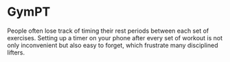 # GymPT

People often lose track of timing their rest periods between each set of exercises. Setting up a timer on your phone after every set of workout is not only inconvenient but also easy to forget, which frustrate many disciplined lifters.

